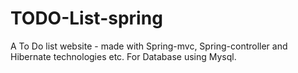 # TODO-List-spring
A To Do list website - made with Spring-mvc, Spring-controller and Hibernate technologies etc.
For Database using Mysql.
